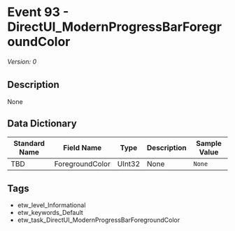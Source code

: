 # Event 93 - DirectUI_ModernProgressBarForegroundColor
###### Version: 0

## Description
None

## Data Dictionary
|Standard Name|Field Name|Type|Description|Sample Value|
|---|---|---|---|---|
|TBD|ForegroundColor|UInt32|None|`None`|

## Tags
* etw_level_Informational
* etw_keywords_Default
* etw_task_DirectUI_ModernProgressBarForegroundColor